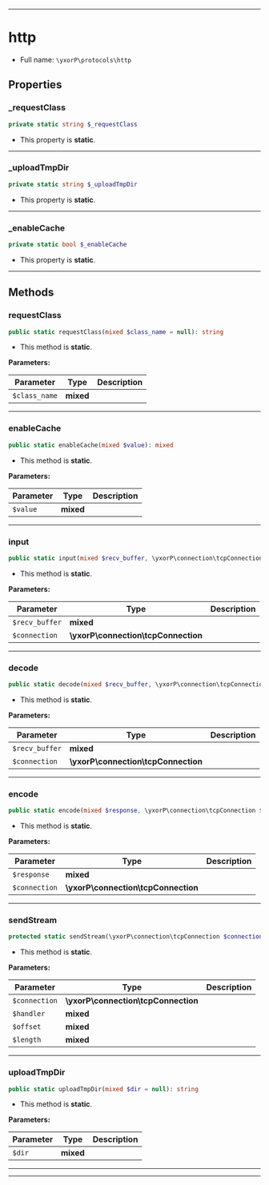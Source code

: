 ***

# http





* Full name: `\yxorP\protocols\http`



## Properties


### _requestClass



```php
private static string $_requestClass
```



* This property is **static**.


***

### _uploadTmpDir



```php
private static string $_uploadTmpDir
```



* This property is **static**.


***

### _enableCache



```php
private static bool $_enableCache
```



* This property is **static**.


***

## Methods


### requestClass



```php
public static requestClass(mixed $class_name = null): string
```



* This method is **static**.




**Parameters:**

| Parameter | Type | Description |
|-----------|------|-------------|
| `$class_name` | **mixed** |  |




***

### enableCache



```php
public static enableCache(mixed $value): mixed
```



* This method is **static**.




**Parameters:**

| Parameter | Type | Description |
|-----------|------|-------------|
| `$value` | **mixed** |  |




***

### input



```php
public static input(mixed $recv_buffer, \yxorP\connection\tcpConnection $connection): mixed
```



* This method is **static**.




**Parameters:**

| Parameter | Type | Description |
|-----------|------|-------------|
| `$recv_buffer` | **mixed** |  |
| `$connection` | **\yxorP\connection\tcpConnection** |  |




***

### decode



```php
public static decode(mixed $recv_buffer, \yxorP\connection\tcpConnection $connection): mixed
```



* This method is **static**.




**Parameters:**

| Parameter | Type | Description |
|-----------|------|-------------|
| `$recv_buffer` | **mixed** |  |
| `$connection` | **\yxorP\connection\tcpConnection** |  |




***

### encode



```php
public static encode(mixed $response, \yxorP\connection\tcpConnection $connection): string
```



* This method is **static**.




**Parameters:**

| Parameter | Type | Description |
|-----------|------|-------------|
| `$response` | **mixed** |  |
| `$connection` | **\yxorP\connection\tcpConnection** |  |




***

### sendStream



```php
protected static sendStream(\yxorP\connection\tcpConnection $connection, mixed $handler, mixed $offset, mixed $length): mixed
```



* This method is **static**.




**Parameters:**

| Parameter | Type | Description |
|-----------|------|-------------|
| `$connection` | **\yxorP\connection\tcpConnection** |  |
| `$handler` | **mixed** |  |
| `$offset` | **mixed** |  |
| `$length` | **mixed** |  |




***

### uploadTmpDir



```php
public static uploadTmpDir(mixed $dir = null): string
```



* This method is **static**.




**Parameters:**

| Parameter | Type | Description |
|-----------|------|-------------|
| `$dir` | **mixed** |  |




***


***

